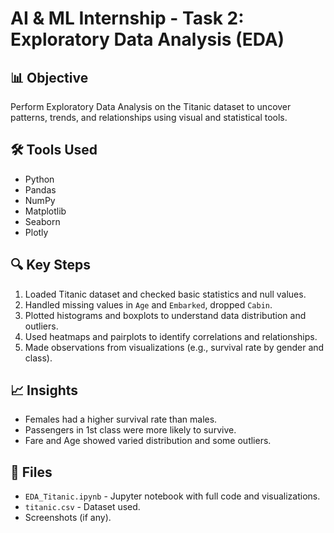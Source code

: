 # AI & ML Internship - Task 2: Exploratory Data Analysis (EDA)

## 📊 Objective
Perform Exploratory Data Analysis on the Titanic dataset to uncover patterns, trends, and relationships using visual and statistical tools.

## 🛠 Tools Used
- Python
- Pandas
- NumPy
- Matplotlib
- Seaborn
- Plotly

## 🔍 Key Steps
1. Loaded Titanic dataset and checked basic statistics and null values.
2. Handled missing values in `Age` and `Embarked`, dropped `Cabin`.
3. Plotted histograms and boxplots to understand data distribution and outliers.
4. Used heatmaps and pairplots to identify correlations and relationships.
5. Made observations from visualizations (e.g., survival rate by gender and class).

## 📈 Insights
- Females had a higher survival rate than males.
- Passengers in 1st class were more likely to survive.
- Fare and Age showed varied distribution and some outliers.

## 📂 Files
- `EDA_Titanic.ipynb` - Jupyter notebook with full code and visualizations.
- `titanic.csv` - Dataset used.
- Screenshots (if any).
